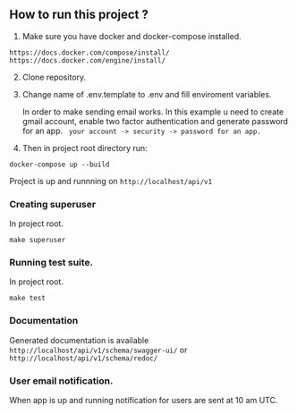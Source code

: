 ## How to run this project ?

1. Make sure you have docker and docker-compose installed.

```
https://docs.docker.com/compose/install/
https://docs.docker.com/engine/install/
```
2. Clone repository.

3. Change name of .env.template to .env and fill enviroment variables.

    In order to make sending email works. In this example u need to create gmail account,
    enable two factor authentication and generate password for an app. ` your account -> security -> password for an app.`
    


4. Then in project root directory run:

```
docker-compose up --build
```

Project is up and runnning on `http://localhost/api/v1`


### Creating superuser
In project root.
``` 
make superuser
```

### Running test suite.
In project root.
```
make test
```

### Documentation
Generated documentation is available
`http://localhost/api/v1/schema/swagger-ui/` or `http://localhost/api/v1/schema/redoc/`


### User email notification.
When app is up and running notification for users are sent at 10 am UTC.
